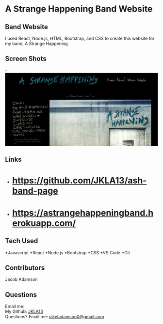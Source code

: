 # A Strange Happening Band Website

## Band Website

I used React, Node.js, HTML, Bootstrap, and CSS to create this website for my band, A Strange Happening.

## Screen Shots

-![Screenshot1](/client/src/assets/images/ScreenCapture.PNG "Screenshot1")

## Links

- # https://github.com/JKLA13/ash-band-page
- # https://astrangehappeningband.herokuapp.com/

## Tech Used

*Javascript
*React
*Node.js
*Bootstrap
*CSS
*VS Code
\*Git

## Contributors

Jacob Adamson

## Questions

Email me:
</br>
My Github: [JKLA13](https://github.com/JKLA13)<br/>
Questions? Email me: jakeladamson0@gmail.com<br/>
